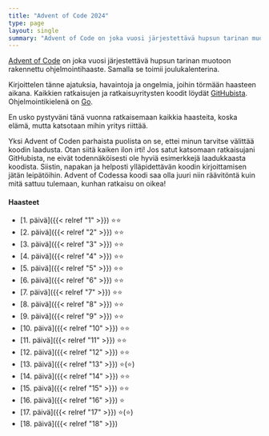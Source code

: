 ```yaml
---
title: "Advent of Code 2024"
type: page
layout: single
summary: "Advent of Code on joka vuosi järjestettävä hupsun tarinan muotoon rakennettu ohjelmointihaaste. Kirjoittelen tänne ajatuksiani ja havaintojani vuoden 2024 haasteesta."
---
```


[Advent of Code](https://adventofcode.com/) on joka vuosi järjestettävä hupsun tarinan muotoon rakennettu ohjelmointihaaste. Samalla se toimii joulukalenterina.

Kirjoittelen tänne ajatuksia, havaintoja ja ongelmia, joihin törmään haasteen aikana. Kaikkien ratkaisujen ja ratkaisuyritysten koodit löydät [GitHubista](https://github.com/saaste/advent-of-code-2024). Ohjelmointikielenä on [Go](https://go.dev). 

En usko pystyväni tänä vuonna ratkaisemaan kaikkia haasteita, koska elämä, mutta katsotaan mihin yritys riittää.

Yksi Advent of Coden parhaista puolista on se, ettei minun tarvitse välittää koodin laadusta. Otan siitä kaiken ilon irti! Jos satut katsomaan ratkaisujani GitHubista, ne eivät todennäköisesti ole hyviä esimerkkejä laadukkaasta koodista. Siistin, napakan ja helposti ylläpidettävän koodin kirjoittamisen jätän leipätöihin. Advent of Codessa koodi saa olla juuri niin räävitöntä kuin mitä sattuu tulemaan, kunhan ratkaisu on oikea!

#### Haasteet
- [1. päivä]({{< relref "1" >}}) ⭐⭐
- [2. päivä]({{< relref "2" >}}) ⭐⭐
- [3. päivä]({{< relref "3" >}}) ⭐⭐
- [4. päivä]({{< relref "4" >}}) ⭐⭐
- [5. päivä]({{< relref "5" >}}) ⭐⭐
- [6. päivä]({{< relref "6" >}}) ⭐⭐
- [7. päivä]({{< relref "7" >}}) ⭐⭐
- [8. päivä]({{< relref "8" >}}) ⭐⭐
- [9. päivä]({{< relref "9" >}}) ⭐⭐
- [10. päivä]({{< relref "10" >}}) ⭐⭐
- [11. päivä]({{< relref "11" >}}) ⭐⭐
- [12. päivä]({{< relref "12" >}}) ⭐⭐
- [13. päivä]({{< relref "13" >}}) ⭐(⭐)
- [14. päivä]({{< relref "14" >}}) ⭐⭐
- [15. päivä]({{< relref "15" >}}) ⭐⭐
- [16. päivä]({{< relref "16" >}}) ⭐
- [17. päivä]({{< relref "17" >}}) ⭐(⭐)
- [18. päivä]({{< relref "18" >}}) 